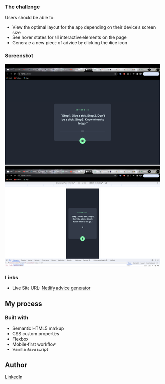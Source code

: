 ### The challenge

Users should be able to:

- View the optimal layout for the app depending on their device's screen size
- See hover states for all interactive elements on the page
- Generate a new piece of advice by clicking the dice icon

### Screenshot

![Desktop Version](images/desktop-version.png)
![Mobile Version](images/mobile-version.png)

### Links

- Live Site URL: [Netlify advice generator](https://maks-advice-generator.netlify.app/)

## My process

### Built with

- Semantic HTML5 markup
- CSS custom properties
- Flexbox
- Mobile-first workflow
- Vanilla Javascript

## Author

[LinkedIn](https://www.linkedin.com/in/maksym-kostiuk-261958297/)
